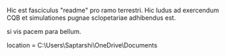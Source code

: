 Hic est fasciculus "readme" pro ramo terrestri.
Hic ludus ad exercendum CQB et simulationes pugnae sclopetariae adhibendus est.

si vis pacem para bellum.

location = C:\Users\Saptarshi\OneDrive\Documents
